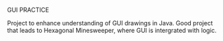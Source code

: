 GUI PRACTICE

Project to enhance understanding of GUI drawings in Java. Good project that leads 
to Hexagonal Minesweeper, where GUI is intergrated with logic.